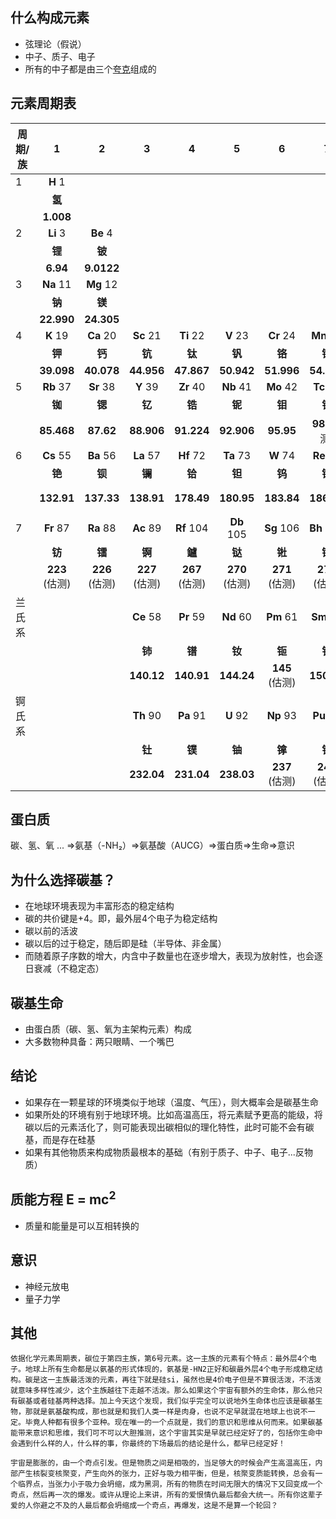 ## 什么构成元素

* 弦理论（假说）
* 中子、质子、电子
* 所有的中子都是由三个[夸克](https://baike.baidu.com/item/夸克/76646?fromModule=lemma_inlink)组成的

## 元素周期表

| 周期/族 |       1        |       2        |       3        |       4        |       5        |       6        |       7        |       8        |       9        |       10       |       11       |       12       |       13       |               14               |       15       |       16       |       17       |       18       |
| ------- | :------------: | :------------: | :------------: | :------------: | :------------: | :------------: | :------------: | :------------: | :------------: | :------------: | :------------: | :------------: | :------------: | :----------------------------: | :------------: | :------------: | :------------: | :------------: |
| 1       |    **H** 1     |                |                |                |                |                |                |                |                |                |                |                |                |                                |                |                |                |    **He** 2    |
|         |     **氢**     |                |                |                |                |                |                |                |                |                |                |                |                |                                |                |                |                |     **氦**     |
|         |   **1.008**    |                |                |                |                |                |                |                |                |                |                |                |                |                                |                |                |                |   **4.0026**   |
| 2       |    **Li** 3    |    **Be** 4    |                |                |                |                |                |                |                |                |                |                |    **B** 5     | <font color=red>**C** 6</font> |    **N** 7     |    **O** 8     |    **F** 9     |   **Ne** 10    |
|         |     **锂**     |     **铍**     |                |                |                |                |                |                |                |                |                |                |     **硼**     |             **碳**             |     **氮**     |     **氧**     |     **氟**     |     **氖**     |
|         |    **6.94**    |   **9.0122**   |                |                |                |                |                |                |                |                |                |                |   **10.81**    |           **12.011**           |   **14.007**   |   **15.999**   |   **18.998**   |   **20.180**   |
| 3       |   **Na** 11    |   **Mg** 12    |                |                |                |                |                |                |                |                |                |                |   **Al** 13    |           **Si** 14            |    **P** 15    |    **S** 16    |   **Cl** 17    |   **Ar** 18    |
|         |     **钠**     |     **镁**     |                |                |                |                |                |                |                |                |                |                |     **铝**     |             **硅**             |     **磷**     |     **硫**     |     **氯**     |     **氩**     |
|         |   **22.990**   |   **24.305**   |                |                |                |                |                |                |                |                |                |                |   **26.982**   |           **28.085**           |   **30.974**   |   **32.06**    |   **35.45**    |   **39.948**   |
| 4       |    **K** 19    |   **Ca** 20    |   **Sc** 21    |   **Ti** 22    |    **V** 23    |   **Cr** 24    |   **Mn** 25    |   **Fe** 26    |   **Co** 27    |   **Ni** 28    |   **Cu** 29    |   **Zn** 30    |   **Ga** 31    |           **Ge** 32            |   **As** 33    |   **Se** 34    |   **Br** 35    |   **Kr** 36    |
|         |     **钾**     |     **钙**     |     **钪**     |     **钛**     |     **钒**     |     **铬**     |     **锰**     |     **铁**     |     **钴**     |     **镍**     |     **铜**     |     **锌**     |     **镓**     |             **锗**             |     **砷**     |     **硒**     |     **溴**     |     **氪**     |
|         |   **39.098**   |   **40.078**   |   **44.956**   |   **47.867**   |   **50.942**   |   **51.996**   |   **54.938**   |   **55.845**   |   **58.933**   |   **58.693**   |   **63.546**   |   **65.38**    |   **69.723**   |           **72.63**            |   **74.922**   |   **78.971**   |   **79.904**   |   **83.798**   |
| 5       |   **Rb** 37    |   **Sr** 38    |    **Y** 39    |   **Zr** 40    |   **Nb** 41    |   **Mo** 42    |   **Tc** 43    |   **Ru** 44    |   **Rh** 45    |   **Pd** 46    |   **Ag** 47    |   **Cd** 48    |   **In** 49    |           **Sn** 50            |   **Sb** 51    |   **Te** 52    |    **I** 53    |   **Xe** 54    |
|         |     **铷**     |     **锶**     |     **钇**     |     **锆**     |     **铌**     |     **钼**     |     **锝**     |     **钌**     |     **铑**     |     **钯**     |     **银**     |     **镉**     |     **铟**     |             **锡**             |     **锑**     |     **碲**     |     **碘**     |     **氙**     |
|         |   **85.468**   |   **87.62**    |   **88.906**   |   **91.224**   |   **92.906**   |   **95.95**    | **98** (估测)  |   **101.07**   |   **102.91**   |   **106.42**   |   **107.87**   |   **112.41**   |   **114.82**   |           **118.71**           |   **121.76**   |   **127.60**   |   **126.90**   |   **131.29**   |
| 6       |   **Cs** 55    |   **Ba** 56    |   **La** 57    |   **Hf** 72    |   **Ta** 73    |    **W** 74    |   **Re** 75    |   **Os** 76    |   **Ir** 77    |   **Pt** 78    |   **Au** 79    |   **Hg** 80    |   **Tl** 81    |           **Pb** 82            |   **Bi** 83    |   **Po** 84    |   **At** 85    |   **Rn** 86    |
|         |     **铯**     |     **钡**     |     **镧**     |     **铪**     |     **钽**     |     **钨**     |     **铼**     |     **锇**     |     **铱**     |     **铂**     |     **金**     |     **汞**     |     **铊**     |             **铅**             |     **铋**     |     **钋**     |     **砹**     |     **氡**     |
|         |   **132.91**   |   **137.33**   |   **138.91**   |   **178.49**   |   **180.95**   |   **183.84**   |   **186.21**   |   **190.23**   |   **192.22**   |   **195.08**   |   **196.97**   |   **200.59**   |   **204.38**   |           **207.2**            |   **208.98**   | **209** (估测) | **210** (估测) | **222** (估测) |
| 7       |   **Fr** 87    |   **Ra** 88    |   **Ac** 89    |   **Rf** 104   |   **Db** 105   |   **Sg** 106   |   **Bh** 107   |   **Hs** 108   |   **Mt** 109   |   **Ds** 110   |   **Rg** 111   |   **Cn** 112   |   **Nh** 113   |           **Fl** 114           |   **Mc** 115   |   **Lv** 116   |   **Ts** 117   |   **Og** 118   |
|         |     **钫**     |     **镭**     |     **锕**     |     **鑪**     |     **𫟼**     |     **𬭊**     |     **𬭳**     |     **𬭛**     |     **𬭶**     |     **𬭸**     |     **𬭼**     |     **鉨**     |     **鉝**     |             **镆**             |     **鉨**     |     **鉝**     |     **鉨**     |     **鿔**     |
|         | **223** (估测) | **226** (估测) | **227** (估测) | **267** (估测) | **270** (估测) | **271** (估测) | **270** (估测) | **277** (估测) | **278** (估测) | **281** (估测) | **282** (估测) | **286** (估测) | **289** (估测) |         **289** (估测)         | **293** (估测) | **294** (估测) | **294** (估测) | **294** (估测) |
| 兰氏系  |                |                |   **Ce** 58    |   **Pr** 59    |   **Nd** 60    |   **Pm** 61    |   **Sm** 62    |   **Eu** 63    |   **Gd** 64    |   **Tb** 65    |   **Dy** 66    |   **Ho** 67    |   **Er** 68    |           **Tm** 69            |   **Yb** 70    |   **Lu** 71    |                |                |
|         |                |                |     **铈**     |     **镨**     |     **钕**     |     **钷**     |     **钐**     |     **铕**     |     **钆**     |     **铽**     |     **镝**     |     **钬**     |     **铒**     |             **铥**             |     **镱**     |     **镥**     |                |                |
|         |                |                |   **140.12**   |   **140.91**   |   **144.24**   | **145** (估测) |   **150.36**   |   **151.96**   |   **157.25**   |   **158.93**   |   **162.5**    |   **164.93**   |   **167.26**   |           **168.93**           |   **173.05**   |   **174.97**   |                |                |
| 锕氏系  |                |                |   **Th** 90    |   **Pa** 91    |    **U** 92    |   **Np** 93    |   **Pu** 94    |   **Am** 95    |   **Cm** 96    |   **Bk** 97    |   **Cf** 98    |   **Es** 99    |   **Fm** 100   |           **Md** 101           |   **No** 102   |   **Lr** 103   |                |                |
|         |                |                |     **钍**     |     **镤**     |     **铀**     |     **镎**     |     **钚**     |     **镅**     |     **锔**     |     **锫**     |     **锎**     |     **锿**     |     **镄**     |             **钔**             |     **锘**     |     **铹**     |                |                |
|         |                |                |   **232.04**   |   **231.04**   |   **238.03**   | **237** (估测) | **244** (估测) | **243** (估测) | **247** (估测) | **247** (估测) | **251** (估测) | **252** (估测) | **257** (估测) |         **258** (估测)         | **259** (估测) | **262** (估测) |                |                |

## 蛋白质

碳、氢、氧 ... =>氨基（-NH₂）=>氨基酸（AUCG）=>蛋白质=>生命=>意识

## 为什么选择碳基？

* 在地球环境表现为丰富形态的稳定结构
* 碳的共价键是+4。即，最外层4个电子为稳定结构
* 碳以前的活波
* 碳以后的过于稳定，随后即是硅（半导体、非金属）
* 而随着原子序数的增大，内含中子数量也在逐步增大，表现为放射性，也会逐日衰减（不稳定态）

## 碳基生命

* 由蛋白质（碳、氢、氧为主架构元素）构成
* 大多数物种具备：两只眼睛、一个嘴巴

## 结论

* 如果存在一颗星球的环境类似于地球（温度、气压），则大概率会是碳基生命
* 如果所处的环境有别于地球环境。比如高温高压，将元素赋予更高的能级，将碳以后的元素活化了，则可能表现出碳相似的理化特性，此时可能不会有碳基，而是存在硅基
* 如果有其他物质来构成物质最根本的基础（有别于质子、中子、电子...反物质）

## 质能方程 E = mc<sup>2</sup>

* 质量和能量是可以互相转换的

## 意识

* 神经元放电
* 量子力学

## 其他

```
依据化学元素周期表，碳位于第四主族，第6号元素。这一主族的元素有个特点：最外层4个电子。地球上所有生命都是以氨基的形式体现的，氨基是-HN2正好和碳最外层4个电子形成稳定结构。碳是这一主族最活泼的元素，再往下就是硅si，虽然也是4价电子但是不算很活泼，不活泼就意味多样性减少，这个主族越往下走越不活泼。那么如果这个宇宙有额外的生命体，那么他只有碳基或者硅基两种选择。加上今天这个发现，我们似乎完全可以说地外生命体也应该是碳基生物，那就是氨基酸构成，那也就是和我们人类一样是肉身，也说不定早就混在地球上也说不一定。毕竟人种都有很多个亚种。现在唯一的一个点就是，我们的意识和思维从何而来。如果碳基能带来意识和思维，我们可不可以大胆推测，这个宇宙其实是早就已经定好了的，包括你生命中会遇到什么样的人，什么样的事，你最终的下场最后的结论是什么，都早已经定好！

宇宙是膨胀的，由一个奇点引发。但是物质之间是相吸的，当足够大的时候会产生高温高压，内部产生核裂变核聚变，产生向外的张力，正好与吸力相平衡，但是，核聚变质能转换，总会有一个临界点，当张力小于吸力会坍缩，成为黑洞，所有的物质在时间无限大的情况下又回变成一个奇点，然后再一次的爆发。或许从理论上来讲，所有的爱恨情仇最后都会大统一。所有你这辈子爱的人你避之不及的人最后都会坍缩成一个奇点，再爆发，这是不是算一个轮回？
```

